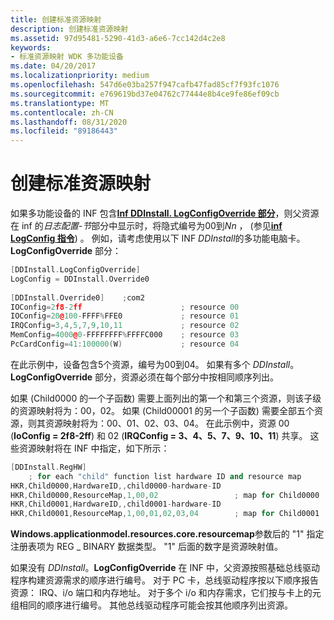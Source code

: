 ```yaml
---
title: 创建标准资源映射
description: 创建标准资源映射
ms.assetid: 97d95481-5290-41d3-a6e6-7cc142d4c2e8
keywords:
- 标准资源映射 WDK 多功能设备
ms.date: 04/20/2017
ms.localizationpriority: medium
ms.openlocfilehash: 547d6e03ba257f947cafb47fad85cf7f93fc1076
ms.sourcegitcommit: e769619bd37e04762c77444e8b4ce9fe86ef09cb
ms.translationtype: MT
ms.contentlocale: zh-CN
ms.lasthandoff: 08/31/2020
ms.locfileid: "89186443"
---
```

# <a name="creating-standard-resource-maps"></a>创建标准资源映射





如果多功能设备的 INF 包含[**Inf DDInstall. LogConfigOverride 部分**](../install/inf-ddinstall-logconfigoverride-section.md)，则父资源在 inf 的*日志配置-节*部分中显示时，将隐式编号为00到*Nn* ， (参见[**inf LogConfig 指令**](../install/inf-logconfig-directive.md)) 。 例如，请考虑使用以下 INF *DDInstall*的多功能电脑卡。**LogConfigOverride** 部分：

```cpp
[DDInstall.LogConfigOverride]
LogConfig = DDInstall.Override0
 
[DDInstall.Override0]    ;com2
IOConfig=2f8-2ff                      ; resource 00
IOConfig=20@100-FFFF%FFE0             ; resource 01
IRQConfig=3,4,5,7,9,10,11             ; resource 02
MemConfig=4000@0-FFFFFFFF%FFFFC000    ; resource 03
PcCardConfig=41:100000(W)             ; resource 04
```

在此示例中，设备包含5个资源，编号为00到04。 如果有多个 *DDInstall*。**LogConfigOverride** 部分，资源必须在每个部分中按相同顺序列出。

如果 (Child0000 的一个子函数) 需要上面列出的第一个和第三个资源，则该子级的资源映射将为：00，02。 如果 (Child00001 的另一个子函数) 需要全部五个资源，则其资源映射将为：00、01、02、03、04。 在此示例中，资源 00 (**IoConfig = 2f8-2ff**) 和 02 (**IRQConfig = 3、4、5、7、9、10、11**) 共享。 这些资源映射将在 INF 中指定，如下所示：

```cpp
[DDInstall.RegHW]
    ; for each "child" function list hardware ID and resource map
HKR,Child0000,HardwareID,,child0000-hardware-ID
HKR,Child0000,ResourceMap,1,00,02                 ; map for Child0000
HKR,Child0001,HardwareID,,child0001-hardware-ID
HKR,Child0001,ResourceMap,1,00,01,02,03,04        ; map for Child0001
```

**Windows.applicationmodel.resources.core.resourcemap**参数后的 "1" 指定注册表项为 REG \_ BINARY 数据类型。 "1" 后面的数字是资源映射值。

如果没有 *DDInstall*。**LogConfigOverride** 在 INF 中，父资源按照基础总线驱动程序构建资源需求的顺序进行编号。 对于 PC 卡，总线驱动程序按以下顺序报告资源： IRQ、i/o 端口和内存地址。 对于多个 i/o 和内存需求，它们按与卡上的元组相同的顺序进行编号。 其他总线驱动程序可能会按其他顺序列出资源。

 

